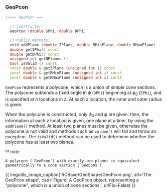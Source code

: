 
### GeoPcon

```cpp
//=== GeoPcon ===

  // Constructor:
  GeoPcon (double SPhi, double DPhi)

  // Public Methods:
  void addPlane (double ZPlane, double RMinPlane, double RMaxPlane)
  double getSPhi() const
  double getDPhi() const
  unsigned int getNPlanes ()
  bool isValid () const
  const double & getZPlane (unsigned int i) const
  const double & getRMinPlane (unsigned int i) const
  const double & getRMaxPlane (unsigned int i) const
```

`GeoPcon` represents a polycone, which is a union of simple cone sections. The polycone subtends a fixed angle in $\phi$ (`DPhi`) beginning at $\phi_0$ (`SPhi`), and is specified at $n$ locations in $z$. At each $z$ location, the inner and outer radius is given.

When the polycone is constructed, only $\phi_0$ and $\phi$ are given; then, the information at each $z$ location is given, one plane at a time, by using the `addPlane()` method.  At least two planes must be given, otherwise the polycone is not valid and methods such as `volume()` will fail and throw an exception.  The `isValid()` method can be used to determine whether the polycone has at least two planes.


!!! note

    A polycone (`GeoPcon`) with exactly two planes is equivalent geometrically to a cone section (`GeoCons`).



{{ imgutils_image_caption('RCBase/GeoShape/GeoPcon.png', 
   alt='The GeoPcon shape', 
   cap='Figure: A GeoPcon object, representing a "polycone", which is a union of cone sections.',
   urlFix=False) 
}}


